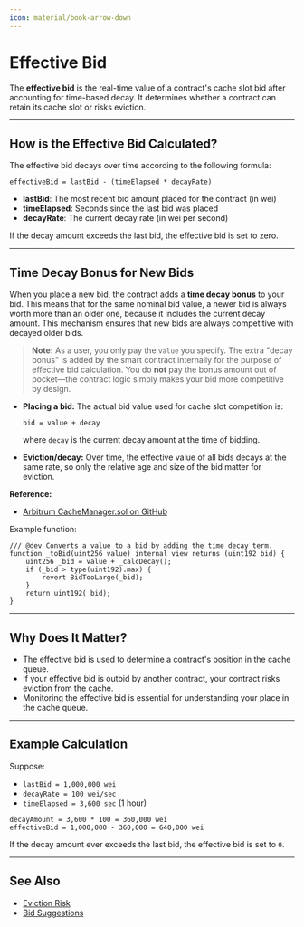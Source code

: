 ```yaml
---
icon: material/book-arrow-down
---
```


# **Effective Bid**

The **effective bid** is the real-time value of a contract's cache slot bid after accounting for time-based decay. It determines whether a contract can retain its cache slot or risks eviction.

---

## **How is the Effective Bid Calculated?**

The effective bid decays over time according to the following formula:

```
effectiveBid = lastBid - (timeElapsed * decayRate)
```

- **lastBid**: The most recent bid amount placed for the contract (in wei)
- **timeElapsed**: Seconds since the last bid was placed
- **decayRate**: The current decay rate (in wei per second)

If the decay amount exceeds the last bid, the effective bid is set to zero.

---

## **Time Decay Bonus for New Bids**

When you place a new bid, the contract adds a **time decay bonus** to your bid. This means that for the same nominal bid value, a newer bid is always worth more than an older one, because it includes the current decay amount. This mechanism ensures that new bids are always competitive with decayed older bids.

> **Note:** As a user, you only pay the `value` you specify. The extra "decay bonus" is added by the smart contract internally for the purpose of effective bid calculation. You do **not** pay the bonus amount out of pocket—the contract logic simply makes your bid more competitive by design.

- **Placing a bid:**
  The actual bid value used for cache slot competition is:

  ```solidity
  bid = value + decay
  ```

  where `decay` is the current decay amount at the time of bidding.

- **Eviction/decay:**
  Over time, the effective value of all bids decays at the same rate, so only the relative age and size of the bid matter for eviction.

**Reference:**

- [Arbitrum CacheManager.sol on GitHub](https://github.com/OffchainLabs/nitro-contracts/blob/main/src/chain/CacheManager.sol)

Example function:

```solidity
/// @dev Converts a value to a bid by adding the time decay term.
function _toBid(uint256 value) internal view returns (uint192 bid) {
    uint256 _bid = value + _calcDecay();
    if (_bid > type(uint192).max) {
        revert BidTooLarge(_bid);
    }
    return uint192(_bid);
}
```

---

## **Why Does It Matter?**

- The effective bid is used to determine a contract's position in the cache queue.
- If your effective bid is outbid by another contract, your contract risks eviction from the cache.
- Monitoring the effective bid is essential for understanding your place in the cache queue.

---

## **Example Calculation**

Suppose:

- `lastBid = 1,000,000 wei`
- `decayRate = 100 wei/sec`
- `timeElapsed = 3,600 sec` (1 hour)

```
decayAmount = 3,600 * 100 = 360,000 wei
effectiveBid = 1,000,000 - 360,000 = 640,000 wei
```

If the decay amount ever exceeds the last bid, the effective bid is set to `0`.

---

## **See Also**

- [Eviction Risk](eviction-risk.md)
- [Bid Suggestions](bid-suggestions.md)
